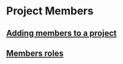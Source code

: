 # Project Members

 <a name="adding-members"></a>
## [Adding members to a project](#adding-members)

 <a name="members-roles"></a>
## [Members roles](#members-roles)
